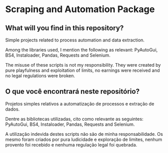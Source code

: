 # Scraping and Automation Package

## What will you find in this repository?

Simple projects related to process automation and data extraction.

Among the libraries used, I mention the following as relevant: PyAutoGui, BS4, Instaloader, Pandas, Requests and Selenium.

The misuse of these scripts is not my responsibility. They were created by pure playfulness and exploitation of limits, no earnings were received and no legal regulations were broken.

## O que você encontrará neste repositório?

Projetos simples relativos a automatização de processos e extração de dados.

Dentre as bibliotecas utilizadas, cito como relevante as seguintes: PyAutoGui, BS4, Instaloader, Pandas, Requests and Selenium.

A utilização indevida destes scripts não são de minha responsabilidade. Os mesmo foram criados por pura ludicidade e exploração de limites, nenhum provento foi recebido e nenhuma regulação legal foi quebrada.
